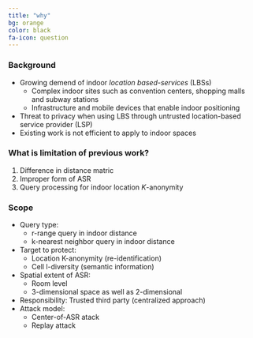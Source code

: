 ```yaml
---
title: "why"
bg: orange
color: black
fa-icon: question
---
```


### Background

- Growing demend of indoor *location based-services* (LBSs)
  * Complex indoor sites such as convention centers, shopping malls and subway stations
  * Infrastructure and mobile devices that enable indoor positioning
- Threat to privacy when using LBS through untrusted location-based service provider (LSP)
- Existing work is not efficient to apply to indoor spaces

### What is limitation of previous work?

1. Difference in distance matric
2. Improper form of ASR
3. Query processing for indoor location *K*-anonymity

### Scope

- Query type: 
  * r-range query in indoor distance
  * k-nearest neighbor query in indoor distance
- Target to protect:
  * Location K-anonymity (re-identification)
  * Cell l-diversity (semantic information)
- Spatial extent of ASR:
  * Room level
  * 3-dimensional space as well as 2-dimensional
- Responsibility: Trusted third party (centralized approach)
- Attack model:
  * Center-of-ASR atack
  * Replay attack


